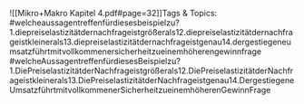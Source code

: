 
![[Mikro+Makro Kapitel 4.pdf#page=32]]Tags & Topics:
   #welcheaussagentreffenfürdiesesbeispielzu?1.diepreiselastizitätdernachfrageistgrößerals12.diepreiselastizitätdernachfrageistkleinerals13.diepreiselastizitätdernachfrageistgenau14.dergestiegeneumsatzführtmitvollkommenersicherheitzueinemhöherengewinnfrage
   #welcheAussagentreffenfürdiesesBeispielzu?1.DiePreiselastizitätderNachfrageistgrößerals12.DiePreiselastizitätderNachfrageistkleinerals13.DiePreiselastizitätderNachfrageistgenau14.DergestiegeneUmsatzführtmitvollkommenerSicherheitzueinemhöherenGewinnFrage